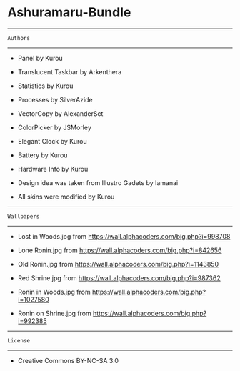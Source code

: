# Ashuramaru-Bundle

--------------------------------------------------------------------
	Authors
--------------------------------------------------------------------
- Panel
	by Kurou
	
- Translucent Taskbar
	by Arkenthera
	
- Statistics
	by Kurou
	
- Processes
	by SilverAzide
	
- VectorCopy
	by AlexanderSct

- ColorPicker
	by JSMorley
	
- Elegant Clock
	by Kurou
	
- Battery
	by Kurou
	
- Hardware Info
	by Kurou
	
- Design idea was taken from Illustro Gadets
	by Iamanai
	
- All skins were modified
	by Kurou
	
--------------------------------------------------------------------
	Wallpapers
--------------------------------------------------------------------
- Lost in Woods.jpg
	from https://wall.alphacoders.com/big.php?i=998708

- Lone Ronin.jpg
	from https://wall.alphacoders.com/big.php?i=842656
		
- Old Ronin.jpg
	from https://wall.alphacoders.com/big.php?i=1143850
		
- Red Shrine.jpg
	from https://wall.alphacoders.com/big.php?i=987362
		
- Ronin in Woods.jpg
	from https://wall.alphacoders.com/big.php?i=1027580
	
- Ronin on Shrine.jpg
	from https://wall.alphacoders.com/big.php?i=992385
	
-----------------------------------------------------------------
	License
-----------------------------------------------------------------
- Creative Commons BY-NC-SA 3.0